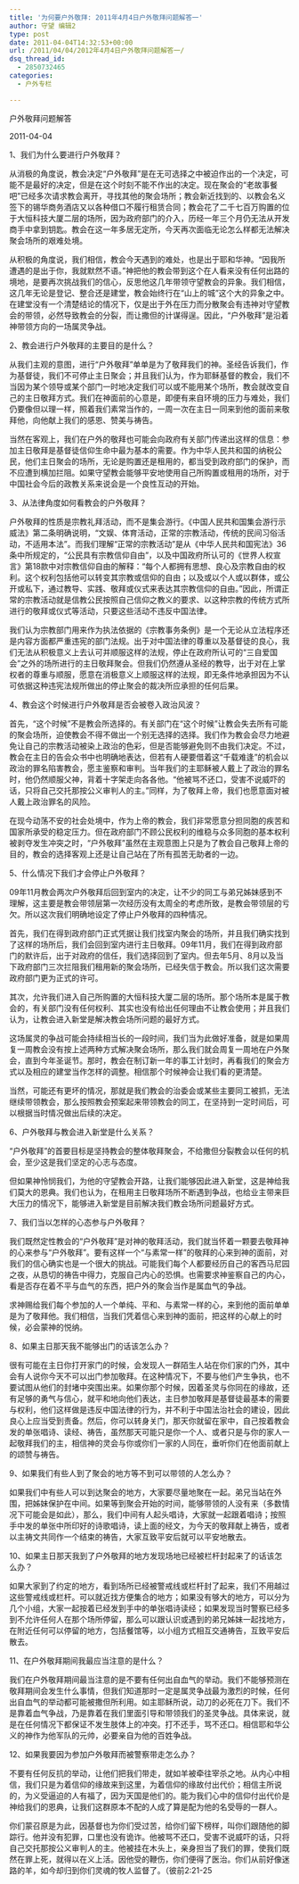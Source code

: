 ```yaml
---
title: '为何要户外敬拜: 2011年4月4日户外敬拜问题解答一'
author: 守望 编辑2
type: post
date: 2011-04-04T14:32:53+00:00
url: /2011/04/04/2012年4月4日户外敬拜问题解答一/
dsq_thread_id:
  - 2850732465
categories:
  - 户外专栏

---
```

户外敬拜问题解答
  
2011-04-04

1、我们为什么要进行户外敬拜？
  
从消极的角度说，教会决定“户外敬拜”是在无可选择之中被迫作出的一个决定，可能不是最好的决定，但是在这个时刻不能不作出的决定。现在聚会的“老故事餐吧”已经多次请求教会离开，寻找其他的聚会场所；教会新近找到的、以教会名义签下的锡华商务酒店又以各种借口不履行租赁合同；教会花了二千七百万购置的位于大恒科技大厦二层的场所，因为政府部门的介入，历经一年三个月仍无法从开发商手中拿到钥匙。教会在这一年多居无定所，今天再次面临无论怎么样都无法解决聚会场所的艰难处境。
  
从积极的角度说，我们相信，教会今天遇到的难处，也是出于耶和华神。“因我所遭遇的是出于你，我就默然不语。”神把他的教会带到这个在人看来没有任何出路的境地，是要再次挑战我们的信心，反思他这几年带领守望教会的异象。我们相信，这几年无论是登记、整合还是建堂，教会始终行在“山上的城”这个大的异象之中。在建堂没有一个清楚结论的情况下，仅是出于外在压力而分散聚会有违神对守望教会的带领，必然导致教会的分裂，而让撒但的计谋得逞。因此，“户外敬拜”是沿着神带领方向的一场属灵争战。
  
2、教会进行户外敬拜的主要目的是什么？
  
从我们主观的意图，进行“户外敬拜”单单是为了敬拜我们的神。圣经告诉我们，作为基督徒，我们不可停止主日聚会；并且我们认为，作为耶稣基督的教会，我们不当因为某个领导或某个部门一时地决定我们可以或不能用某个场所，教会就改变自己的主日敬拜方式。我们在神面前的心意是，即便有来自环境的压力与难处，我们仍要像但以理一样，照着我们素常当作的，一周一次在主日一同来到他的面前来敬拜他，向他献上我们的感恩、赞美与祷告。
  
当然在客观上，我们在户外的敬拜也可能会向政府有关部门传递出这样的信息：参加主日敬拜是基督徒信仰生命中最为基本的需要。作为中华人民共和国的纳税公民，他们主日聚会的场所，无论是购置还是租用的，都当受到政府部门的保护，而不应遭到横加拦阻。如果守望教会能够平安地使用自己所购置或租用的场所，对于中国社会今后的政教关系来说会是一个良性互动的开始。
  
3、从法律角度如何看教会的户外敬拜？
  
户外敬拜的性质是宗教礼拜活动，而不是集会游行。《中国人民共和国集会游行示威法》第二条明确说明，“文娱、体育活动，正常的宗教活动，传统的民间习俗活动，不适用本法”。而我们理解“正常的宗教活动”是从《中华人民共和国宪法》36条中所规定的，“公民具有宗教信仰自由”，以及中国政府所认可的《世界人权宣言》第18款中对宗教信仰自由的解释：“每个人都拥有思想、良心及宗教自由的权利。这个权利包括他可以转变其宗教或信仰的自由；以及或以个人或以群体，或公开或私下，通过教导、实践、敬拜或仪式来表达其宗教信仰的自由。”因此，所谓正常的宗教活动就是信教公民按照自己信仰之教义的要求、以这种宗教的传统方式所进行的敬拜或仪式等活动，只要这些活动不违反中国法律。
  
我们认为宗教部门用来作为执法依据的《宗教事务条例》是一个无论从立法程序还是内容方面都严重违宪的部门法规。出于对中国法律的尊重以及基督徒的良心，我们无法从积极意义上去认可并顺服这样的法规，停止在政府所认可的“三自爱国会”之外的场所进行的主日敬拜聚会。但我们仍然遵从圣经的教导，出于对在上掌权者的尊重与顺服，愿意在消极意义上顺服这样的法规，即无条件地承担因为不认可依据这种违宪法规所做出的停止聚会的裁决所应承担的任何后果。
  
4、教会这个时候进行户外敬拜是否会被卷入政治风波？
  
首先，“这个时候”不是教会所选择的。有关部门在“这个时候”让教会失去所有可能的聚会场所，迫使教会不得不做出一个别无选择的选择。我们作为教会会尽力地避免让自己的宗教活动被染上政治的色彩，但是否能够避免则不由我们决定。不过，教会在主日的告会众书中也明确地表达，但若有人硬要借着这“千载难逢”的机会以政治的罪名陷害教会，愿主鉴察和审判。当年我们的主耶稣被人戴上了政治的罪名时，他仍然顺服父神，背着十字架走向各各他。“他被骂不还口，受害不说威吓的话，只将自己交托那按公义审判人的主。”同样，为了敬拜上帝，我们也愿意面对被人戴上政治罪名的风险。
  
在现今动荡不安的社会处境中，作为上帝的教会，我们非常愿意分担同胞的疾苦和国家所承受的稳定压力。但在政府部门不顾公民权利的维稳与众多同胞的基本权利被剥夺发生冲突之时，“户外敬拜”虽然在主观意图上只是为了教会自己敬拜上帝的目的，教会的选择客观上还是让自己站在了所有孤苦无助者的一边。
  
5、什么情况下我们才会停止户外敬拜？
  
09年11月教会两次户外敬拜后回到室内的决定，让不少的同工与弟兄姊妹感到不理解，这主要是教会带领层第一次经历没有太周全的考虑所致，是教会带领层的亏欠。所以这次我们明确地设定了停止户外敬拜的四种情况。
  
首先，我们在得到政府部门正式凭据让我们找室内聚会的场所，并且我们确实找到了这样的场所后，我们会回到室内进行主日敬拜。09年11月，我们在得到政府部门的默许后，出于对政府的信任，我们选择回到了室内。但去年5月、8月以及当下政府部门三次拦阻我们租用新的聚会场所，已经失信于教会。所以我们这次需要政府部门更为正式的许可。
  
其次，允许我们进入自己所购置的大恒科技大厦二层的场所。那个场所本是属于教会的，有关部门没有任何权利、其实也没有给出任何理由不让教会使用；并且我们认为，让教会进入新堂是解决教会场所问题的最好方式。
  
这场属灵的争战可能会持续相当长的一段时间，我们当为此做好准备，就是如果周复一周教会没有按上述两种方式解决聚会场所，那么我们就会周复一周地在户外聚会，直到今年圣诞节。那时，教会在制订新一年的事工计划时，再看我们的聚会方式以及相应的建堂当作怎样的调整。相信那个时候神会让我们看的更清楚。
  
当然，可能还有更坏的情况，那就是我们教会的治委会或某些主要同工被抓，无法继续带领教会，那么按照教会预案起来带领教会的同工，在坚持到一定时间后，可以根据当时情况做出后续的决定。
  
6、户外敬拜与教会进入新堂是什么关系？
  
“户外敬拜”的首要目标是坚持教会的整体敬拜聚会，不给撒但分裂教会以任何的机会，至少这是我们坚定的心志与态度。
  
但如果神怜悯我们，为他的守望教会开路，让我们能够因此进入新堂，这是神给我们莫大的恩典。我们也认为，在租用主日敬拜场所不断遇到争战，也给业主带来巨大压力的情况下，能够进入新堂是目前解决我们教会场所问题最好方式。
  
7、我们当以怎样的心态参与户外敬拜？
  
我们既然定性教会的“户外敬拜”是对神的敬拜活动，我们就当怀着一颗要去敬拜神的心来参与“户外敬拜”。要有这样一个“与素常一样”的敬拜的心来到神的面前，对我们的信心确实也是一个很大的挑战。可能我们每个人都要经历自己的客西马尼园之夜，从恳切的祷告中得力，克服自己内心的恐惧。也需要求神鉴察自己的内心，看是否存在着不平与血气的东西，把户外的聚会当作是属血气的争战。
  
求神赐给我们每个参加的人一个单纯、平和、与素常一样的心，来到他的面前单单是为了敬拜他。我们相信，当我们凭着信心来到神的面前，把这样的心献上的时候，必会蒙神的悦纳。
  
8、如果主日那天我不能够出门的话该怎么办？
  
很有可能在主日你打开家门的时候，会发现人一群陌生人站在你们家的门外，其中会有人说你今天不可以出门参加敬拜。在这种情况下，不要与他们产生争执，也不要试图从他们的封堵中突围出来。如果你那个时候，因着圣灵与你同在的缘故，还有足够的勇气与信心，就平和地向他们表达，主日参加敬拜是基督徒最基本的需要与权利，他们这样做是违反中国法律的行为，并不利于中国法治社会的建设，因此良心上应当受到责备。然后，你可以转身关门，那天你就留在家中，自己按着教会发的单张唱诗、读经、祷告，虽然那天可能只是你一个人、或者只是与你的家人一起敬拜我们的主，相信神的灵会与你或你们一家的人同在，垂听你们在他面前献上的颂赞与祷告。
  
9、如果我们有些人到了聚会的地方等不到可以带领的人怎么办？
  
如果我们中有些人可以到达聚会的地方，大家要尽量地聚在一起。弟兄当站在外围，把姊妹保护在中间。如果等到聚会开始的时间，能够带领的人没有来（多数情况下可能会是如此），那么，我们中间有人起头唱诗，大家就一起跟着唱诗；按照手中发的单张中所印好的诗歌唱诗，读上面的经文，为今天的敬拜献上祷告，或者以主祷文共同作一个结束的祷告，大家互致平安后就可以平安地散去。
  
10、如果主日那天我到了户外敬拜的地方发现场地已经被栏杆封起来了的话该怎么办？
  
如果大家到了约定的地方，看到场所已经被警戒线或栏杆封了起来，我们不用越过这些警戒线或栏杆。可以就近找方便集合的地方；如果没有够大的地方，可以分为几个小组，大家一起按着已经发到手中的单张唱诗读经；如果发现当时警察已经多到不允许任何人在那个场所停留，那么可以跟认识或遇到的弟兄姊妹一起找地方，在附近任何可以停留的地方，包括餐馆等，以小组方式相互交通祷告，互致平安后散去。
  
11、在户外敬拜期间我最应当注意的是什么？
  
我们在户外敬拜期间最当注意的是不要有任何出自血气的举动。我们不能够预测在敬拜期间会发生什么事情，但我们知道那时一定是属灵争战最为激烈的时候，任何出自血气的举动都可能被撒但所利用。如主耶稣所说，动刀的必死在刀下。我们不是靠着血气争战，乃是靠着在我们里面引导和带领我们的圣灵争战。具体来说，就是在任何情况下都保证不发生肢体上的冲突。打不还手，骂不还口。相信耶和华公义的神作为他军队的元帅，必要亲自为他的百姓争战。
  
12、如果我要因为参加户外敬拜而被警察带走怎么办？
  
不要有任何反抗的举动，让他们把我们带走，就如羊被牵往宰杀之地。从内心中相信，我们只是为着信仰的缘故来到这里，为着信仰的缘故付出代价；相信主所说的，为义受逼迫的人有福了，因为天国是他们的。能为我们心中的信仰付出代价是神给我们的恩典，让我们这群原本不配的人成了算是配为他的名受辱的一群人。
  
你们蒙召原是为此，因基督也为你们受过苦，给你们留下榜样，叫你们跟随他的脚踪行。他并没有犯罪，口里也没有诡诈。他被骂不还口，受害不说威吓的话，只将自己交托那按公义审判人的主。他被挂在木头上，亲身担当了我们的罪，使我们既然在罪上死，就得以在义上活。因他受的鞭伤，你们便得了医治。你们从前好像迷路的羊，如今却归到你们灵魂的牧人监督了。（彼前2:21-25